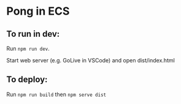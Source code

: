 # Pong in ECS

## To run in dev:

Run `npm run dev`.

Start web server (e.g. GoLive in VSCode) and open dist/index.html

## To deploy:

Run `npm run build` then `npm serve dist`

